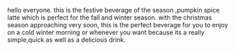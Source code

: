 hello everyone. this is the  festive beverage of the season ,pumpkin spice latte which is perfect for the fall and winter season. with the christmas season approaching very soon, this is the perfect beverage for you to enjoy on a cold winter morning or whenever you want because its a really simple,quick as well as a delicious drink.